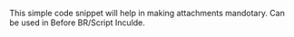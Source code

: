 This simple code snippet will help in making attachments mandotary.
Can be used in Before BR/Script Inculde.
